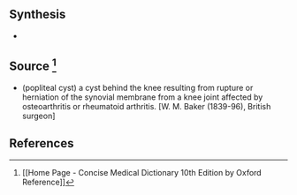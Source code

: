 ## Synthesis
- 
## Source [^1]
- (popliteal cyst) a cyst behind the knee resulting from rupture or herniation of the synovial membrane from a knee joint affected by osteoarthritis or rheumatoid arthritis. \[W. M. Baker (1839-96), British surgeon]
## References

[^1]: [[Home Page - Concise Medical Dictionary 10th Edition by Oxford Reference]]